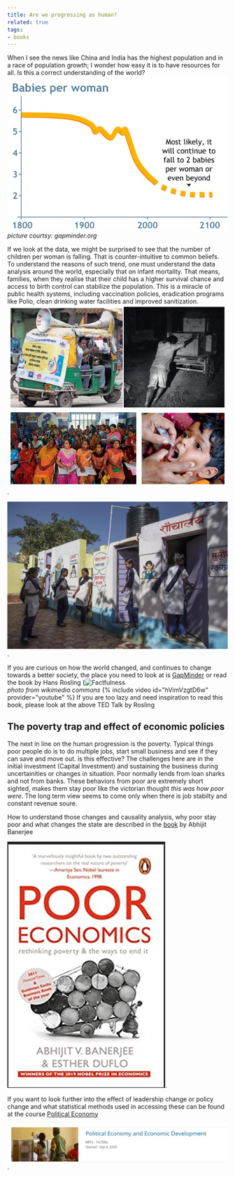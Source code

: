 ```yaml
---
title: Are we progressing as human?
related: true
tags:
- books
---
```


When I see the news like China and India has the highest population and in a race of population growth; I wonder how easy it is to have resources for all. Is this a correct understanding of the world?
![Number of children per woman ](/assets/images/gapminder_babies_per_women.jpg)
    *picture courtsy:  gapminder.org* 

If we look at the data, we might be surprised to see that the number of children per woman is falling.  That is counter-intuitive to common beliefs. To understand the reasons of such trend, one must understand the data analysis around the world, especially that on infant mortality. That means, families, when they realise that their child has a higher survival chance and access to birth control can stabilize the population. This is a miracle of public health systems, including vaccination policies, eradication programs like Polio, clean drinking water facilities and improved sanitization. 
![polio eradication in India, campaign](/assets/images/polio_india_campaign.jpg).  

![Swach Bharat Abhiyan ](/assets/images/swach_bharat.JPG).  

If you are curious on how the world changed, and continues to change towards a better society, the place you need to look at is [GapMinder](https://gapminder.org/) or read the book by Hans Rosling (![Factfulness](https://upload.wikimedia.org/wikipedia/en/b/b2/Factfulness_Ten_Reasons_We%27re_Wrong_About_the_World--and_Why_Things_Are_Better_Than_You_Think.jpg)  
*photo from wikimedia commons*
{% include video id="hVimVzgtD6w" provider="youtube" %}
If you are too lazy and need inspiration to read this book, please look at the above TED Talk by Rosling
## The poverty trap and effect of economic policies
The next in line on the human progression is the poverty. Typical things poor people do is to do multiple jobs, start small business and see if they can save and move out. is this effective?   The challenges here are in the initial investment (Capital Investment) and sustaining the business during uncertainities or changes in situation.  Poor normally lends from loan sharks and not from banks. These behaviors from poor are extremely short sighted,  makes them stay poor like the victorian thought *this was how poor were*.  The long term view seems to come only when there is job stabilty and constant revenue soure.

How to understand those changes and causality analysis, why poor stay poor and what changes the state are described in the [book](https://www.amazon.in/Poor-Economics-Rethinking-Poverty-Ways/dp/8184002807) by Abhijit Banerjee 

![poor economics book](/assets/images/poor_economics.jpg). 

If you want to look further into the effect of leadership change or policy change and what statistical methods used in accessing these can be found at the course [Political Economy ](https://courses.edx.org/courses/course-v1:MITx+14.750x+3T2020/course/)

![EDX Course on Political Economics](/assets/images/political_economy_course.jpg).
